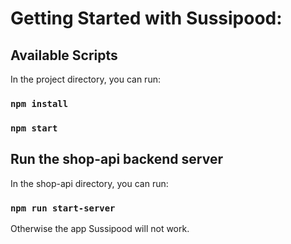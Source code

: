 # Getting Started with Sussipood:

## Available Scripts

In the project directory, you can run:

### `npm install`

### `npm start`

## Run the shop-api backend server

In the shop-api directory, you can run:

### `npm run start-server`

Otherwise the app Sussipood will not work.
